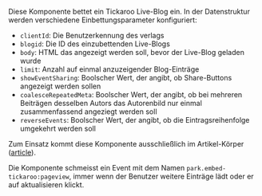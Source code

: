 Diese Komponente bettet ein Tickaroo Live-Blog ein. In der Datenstruktur werden verschiedene Einbettungsparameter konfiguriert: 

* `clientId`: Die Benutzerkennung des verlags
* `blogid`: Die ID des einzubettenden Live-Blogs
* `body`: HTML das angezeigt werden soll, bevor der Live-Blog geladen wurde
* `limit`: Anzahl auf einmal anzuzeigender Blog-Einträge
* `showEventSharing`: Boolscher Wert, der angibt, ob Share-Buttons angezeigt werden sollen
* `coalesceRepeatedMeta`: Boolscher Wert, der angibt, ob bei mehreren Beiträgen desselben Autors das Autorenbild nur einmal zusammenfassend angeziegt werden soll
* `reverseEvents`: Boolscher Wert, der angibt, ob die Eintragsreihenfolge umgekehrt werden soll   

Zum Einsatz kommt diese Komponente ausschließlich im Artikel-Körper ([article](#article)).

Die Komponente schmeisst ein Event mit dem Namen `park.embed-tickaroo:pageview`, immer wenn der Benutzer weitere Einträge lädt oder er auf aktualisieren klickt. 
